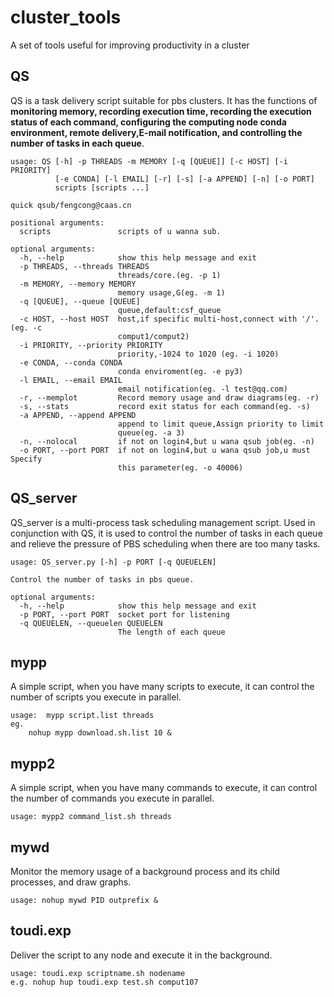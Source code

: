 # cluster_tools
A set of tools useful for improving productivity in a cluster

## QS
QS is a task delivery script suitable for pbs clusters. It has the functions of **monitoring memory, recording execution time, recording the execution status of each command, configuring the computing node conda environment, remote delivery,E-mail notification, and controlling the number of tasks in each queue**.
```
usage: QS [-h] -p THREADS -m MEMORY [-q [QUEUE]] [-c HOST] [-i PRIORITY]
          [-e CONDA] [-l EMAIL] [-r] [-s] [-a APPEND] [-n] [-o PORT]
          scripts [scripts ...]

quick qsub/fengcong@caas.cn

positional arguments:
  scripts               scripts of u wanna sub.

optional arguments:
  -h, --help            show this help message and exit
  -p THREADS, --threads THREADS
                        threads/core.(eg. -p 1)
  -m MEMORY, --memory MEMORY
                        memory usage,G(eg. -m 1)
  -q [QUEUE], --queue [QUEUE]
                        queue,default:csf_queue
  -c HOST, --host HOST  host,if specific multi-host,connect with '/'. (eg. -c
                        comput1/comput2)
  -i PRIORITY, --priority PRIORITY
                        priority,-1024 to 1020 (eg. -i 1020)
  -e CONDA, --conda CONDA
                        conda enviroment(eg. -e py3)
  -l EMAIL, --email EMAIL
                        email notification(eg. -l test@qq.com)
  -r, --memplot         Record memory usage and draw diagrams(eg. -r)
  -s, --stats           record exit status for each command(eg. -s)
  -a APPEND, --append APPEND
                        append to limit queue,Assign priority to limit
                        queue(eg. -a 3)
  -n, --nolocal         if not on login4,but u wana qsub job(eg. -n)
  -o PORT, --port PORT  if not on login4,but u wana qsub job,u must Specify
                        this parameter(eg. -o 40006)
```

## QS_server
QS_server is a multi-process task scheduling management script. Used in conjunction with QS, it is used to control the number of tasks in each queue and relieve the pressure of PBS scheduling when there are too many tasks.
```
usage: QS_server.py [-h] -p PORT [-q QUEUELEN]

Control the number of tasks in pbs queue.

optional arguments:
  -h, --help            show this help message and exit
  -p PORT, --port PORT  socket port for listening
  -q QUEUELEN, --queuelen QUEUELEN
                        The length of each queue
```

## mypp
A simple script, when you have many scripts to execute, it can control the number of scripts you execute in parallel.
```
usage:  mypp script.list threads 
eg. 
    nohup mypp download.sh.list 10 &
```

## mypp2 
A simple script, when you have many commands to execute, it can control the number of commands you execute in parallel.
```
usage: mypp2 command_list.sh threads
```

## mywd
Monitor the memory usage of a background process and its child processes, and draw graphs.
```
usage: nohup mywd PID outprefix &
```

## toudi.exp
Deliver the script to any node and execute it in the background.
```
usage: toudi.exp scriptname.sh nodename
e.g. nohup hup toudi.exp test.sh comput107
```


